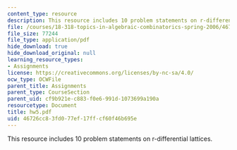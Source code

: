 ```yaml
---
content_type: resource
description: This resource includes 10 problem statements on r-differential lattices.
file: /courses/18-318-topics-in-algebraic-combinatorics-spring-2006/46726cc83fd077ef17ffcf60f46b695e_hw5.pdf
file_size: 77244
file_type: application/pdf
hide_download: true
hide_download_original: null
learning_resource_types:
- Assignments
license: https://creativecommons.org/licenses/by-nc-sa/4.0/
ocw_type: OCWFile
parent_title: Assignments
parent_type: CourseSection
parent_uid: cf9b921e-c883-f0e6-991d-1073699a190a
resourcetype: Document
title: hw5.pdf
uid: 46726cc8-3fd0-77ef-17ff-cf60f46b695e
---
```

This resource includes 10 problem statements on r-differential lattices.